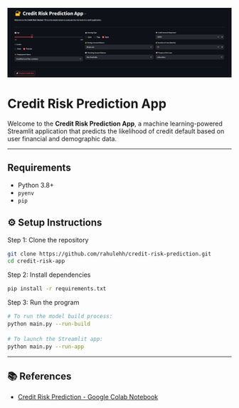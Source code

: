 ![image](/assets/app_screenshot.PNG)
# Credit Risk Prediction App

Welcome to the **Credit Risk Prediction App**, a machine learning-powered Streamlit application that predicts the likelihood of credit default based on user financial and demographic data.

---
## Requirements

- Python 3.8+
- `pyenv`
- `pip`

## ⚙️ Setup Instructions
Step 1: Clone the repository
   ```bash
  git clone https://github.com/rahulehh/credit-risk-prediction.git
  cd credit-risk-app
   ```
Step 2: Install dependencies
  ```bash
  pip install -r requirements.txt
  ```
Step 3: Run the program

   ```bash
   # To run the model build process:
   python main.py --run-build

   # To launch the Streamlit app:
   python main.py --run-app
   ```
---

## 📚 References

- <a href="https://colab.research.google.com/drive/1woSHfXaKZNPP-z0Bac8uKjffSGKMF1o0?usp=sharing" target="_blank">Credit Risk Prediction - Google Colab Notebook</a>
